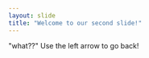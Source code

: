 ```yaml
---
layout: slide
title: "Welcome to our second slide!"
---
```

"what??"
Use the left arrow to go back!
